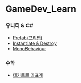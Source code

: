 # GameDev_Learn

### 유니티 & C#
- [Prefab(프리팹)](https://blog.naver.com/bc_pokemonmaster/223595481156)
- [Instantiate & Destroy](https://blog.naver.com/bc_pokemonmaster/223595488115)
- [MonoBehaviour](https://blog.naver.com/bc_pokemonmaster)


### 수학
* [데카르트 좌표계](https://blog.naver.com/bc_pokemonmaster/223643733200)
